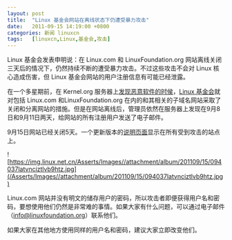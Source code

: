 ```yaml
---
layout: post
title:	"Linux 基金会网站在离线状态下仍遭受暴力攻击"
date:	2011-09-15 14:19:00 +0800 
categories:	新闻 linuxcn 
tags:	[linuxcn,Linux,基金会,攻击]
---
```



Linux 基金会发表申明说：在 Linux.com 和 LinuxFoundation.org 网站离线关闭三天后的情况下，仍然持续不断的遭受暴力攻击。不过这些攻击不会对 Linux 核心造成伤害，但 Linux 基金会网站的用户注册信息有可能已经泄露。


在一个多星期前，在 Kernel.org 服务器上[发现恶意软件的时侯](http://www.desktoplinux.com/news/NS8115353091.html)，[Linux 基金会](http://www.desktoplinux.com/news/NS3882051891.html)就对包括 Linux.com 和LinuxFoundation.org 在内的和其相关的子域名网站采取了关闭和分离网站的措施。但是在网站离线后，管理员依然在服务器上发现在9月8日和9月11日两天，给网站的所有注册用户发送了电子邮件。


9月15日网站已经关闭5天。一个更新版本的[说明页面](http://www.linux.com/)显示在所有受到攻击的站点上。


![https://img.linux.net.cn/Asserts/Images//attachment/album/201109/15/094037latvnciztlvb9htz.jpg](/Asserts/Images//attachment/album/201109/15/094037latvnciztlvb9htz.jpg)


Linux.com 网站并没有明文的储存用户的密码，所以攻击者即便获得用户名和密码，要想使用他们仍然是非常难的事情。如果大家有什么问题，可以通过电子邮件（info@linuxfoundation.org）联系他们。


如果大家在其他地方使用同样的用户名和密码，建议大家立即改变他们。

